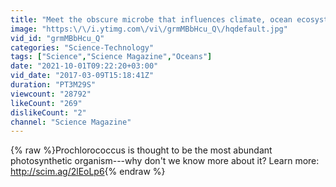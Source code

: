 ```yaml
---
title: "Meet the obscure microbe that influences climate, ocean ecosystems, and perhaps even evolution"
image: "https:\/\/i.ytimg.com\/vi\/grmMBbHcu_Q\/hqdefault.jpg"
vid_id: "grmMBbHcu_Q"
categories: "Science-Technology"
tags: ["Science","Science Magazine","Oceans"]
date: "2021-10-01T09:22:20+03:00"
vid_date: "2017-03-09T15:18:41Z"
duration: "PT3M29S"
viewcount: "28792"
likeCount: "269"
dislikeCount: "2"
channel: "Science Magazine"
---
```

{% raw %}Prochlorococcus is thought to be the most abundant photosynthetic organism---why don't we know more about it? Learn more: <a rel="nofollow" target="blank" href="http://scim.ag/2lEoLp6">http://scim.ag/2lEoLp6</a>{% endraw %}
